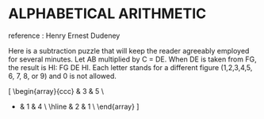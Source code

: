 # ALPHABETICAL ARITHMETIC

reference : Henry Ernest Dudeney

Here is a subtraction puzzle that will keep the reader agreeably employed for several minutes.
Let AB multiplied by C = DE. When DE is taken from FG, the result is HI:
FG DE HI.
Each letter stands for a different figure (1,2,3,4,5, 6, 7, 8, or 9) and 0 is not allowed.

\[
\begin{array}{ccc}
   & 3 & 5 \\
- & 1 & 4 \\
\hline
   & 2 & 1 \\
\end{array}
\]
